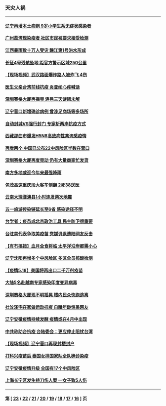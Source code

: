 ### 天灾人祸
---
#### [辽宁再增本土病例 9岁小学生系无症状感染者](../../pages/ncid280/n12965753.md) 
#### [广州荔湾现染疫者 社区市民被要求接受检测](../../pages/ncid280/n12964765.md) 
#### [江西暴雨致十万人受灾 赣江第1号洪水形成](../../pages/ncid280/n12965091.md) 
#### [长征4号残骸坠地 距官方警示区域250公里](../../pages/ncid280/n12964018.md) 
#### [【现场视频】武汉路面爆炸路人被炸飞 4伤](../../pages/ncid280/n12963879.md) 
#### [医生父亲台湾前线抗疫 炎亚纶心疼喊话](../../pages/ncid280/n12961232.md) 
#### [深圳赛格大厦再摇晃 连晃三天谜团未解](../../pages/ncid280/n12962655.md) 
#### [辽宁营口新增确诊病例 曾涉足商场等多场所](../../pages/ncid280/n12962391.md) 
#### [自动封城VS强行封门 专家析两岸抗疫方式](../../pages/ncid280/n12961784.md) 
#### [西藏那曲市爆发H5N8高致病性禽流感疫情](../../pages/ncid280/n12962078.md) 
#### [再增两个 中国已公布22中风险区半数在营口](../../pages/ncid280/n12960300.md) 
#### [深圳赛格大厦再度晃动 仍有大量商家忙发货](../../pages/ncid280/n12959969.md) 
#### [南方多地或迎今年来最强降雨](../../pages/ncid280/n12960227.md) 
#### [包茂高速重庆段大客车侧翻 2死38送医](../../pages/ncid280/n12959978.md) 
#### [云南大理漾濞县1小时连发两次地震](../../pages/ncid280/n12959428.md) 
#### [五一旅游传染链延长至6省 感染途径不明](../../pages/ncid280/n12959093.md) 
#### [台学者：疫苗成北京政治工具 民主防卫很重要](../../pages/ncid280/n12959058.md) 
#### [台驻美代表争取美疫苗 党媒讥讽遭陆网友反击](../../pages/ncid280/n12958923.md) 
#### [【有冇搞错】血月全食将临 太平洋沿岸都需小心](../../pages/ncid280/n12956499.md) 
#### [辽宁沈阳再增多个中风险区 多区全员核酸检测](../../pages/ncid280/n12957971.md) 
#### [【疫情5.18】美国将再出口二千万剂疫苗](../../pages/ncid280/n12955207.md) 
#### [大陆5名赴越南专家感染印度变异病毒](../../pages/ncid280/n12957733.md) 
#### [深圳赛格大厦现不明摇晃 楼内民众快跑逃离](../../pages/ncid280/n12957657.md) 
#### [杜汶泽宅在家做运动抗疫 自曝年龄惊呆网友](../../pages/ncid280/n12956410.md) 
#### [辽宁安徽疫情持续发酵 疫情或在4月中出现](../../pages/ncid280/n12956886.md) 
#### [中共称助台抗疫 台陆委会：更应停止阻扰台湾](../../pages/ncid280/n12956250.md) 
#### [【现场视频】辽宁营口再现封楼封户](../../pages/ncid280/n12956215.md) 
#### [打科兴疫苗后 泰国女排国家队全队确诊染疫](../../pages/ncid280/n12955545.md) 
#### [辽宁安徽疫情升级 全国有17个中风险区](../../pages/ncid280/n12954626.md) 
#### [上海长宁区发生持刀伤人案 一女子致5人伤](../../pages/ncid280/n12955006.md) 

---
#### 第 [ [23](./23.md) / [22](./22.md) / [21](./21.md) / [20](./20.md) / [19](./19.md) / [18](./18.md) / [17](./17.md) / [16](./16.md) ] 页
